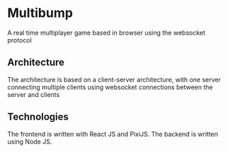 # Multibump
A real time multiplayer game based in browser using the websocket protocol

## Architecture

The architecture is based on a client-server architecture, with one server connecting multiple clients using websocket connections between the server and clients

## Technologies

The frontend is written with React JS and PixiJS. The backend is written using Node JS.


